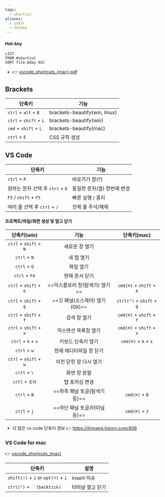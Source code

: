 ```yaml
---
tags:
  - shortcut
aliases:
  - 단축키
  - hotkey
---
```


#### Hot-key
```dataview
LIST
FROM #shortcut
SORT file.mday ASC
```
- 👉 [vscode_shortcuts_(mac)-pdf](vscode_shortcuts_(mac).pdf)

## Brackets
| 단축키                 | 기능                          |
| ---------------------- | ----------------------------- |
| `ctrl` + `alt` + `B`   | brackets-beautify(win, linux) |
| `ctrl` + `shift` + `L` | brackets-beautify(win)        |
| `cmd` + `shift` + `L`  | brackets-beautify(mac)        |
| `ctrl` + `E`           | CSS 규칙 생성                 |

## VS Code

| 단축키                           | 기능                             |
| -------------------------------- | -------------------------------- |
| `ctrl` + `P`                     | 바로가기 창(?)                   |
| 원하는 문자 선택 후 `ctrl` + `D` | 동일한 문자(열) 한번에 변경      |
| `F5` / `shift` + `F5`            | 빠른 실행 / 중지                 |
| 여러 줄 선택 후 `ctrl` + `/`     | 전체 줄 주석/해제                |

#### 프로젝트/파일/화면 생성 및 열고 닫기

|      단축키(win)       |              기능              |        단축키(mac)        |
|:----------------------:|:------------------------------:|:-------------------------:|
| `ctrl` + `shift` + `N` |         새로운 창 열기         |                           |
|      `ctrl` + `N`      |           새 탭 열기           |                           |
|      `ctrl` + `O`      |           파일 열기            |                           |
|     `ctrl` + `F4`      |         현재 문서 닫기         |                           |
| `ctrl` + `shift` + `e` | ==익스플로러 창(탐색기) 열기== | `cmd(⌘)` + `shift` + `e`  |
| `ctrl` + `shift` + `g` |        ==깃 패널(소스제어) 열기 (Git)==         | `ctrl(⌃)` + `shift` + `g` |
| `ctrl` + `shift` + `f` |          검색 창 열기          | `cmd(⌘)` + `shift` + `f`  |
| `ctrl` + `shift` + `x` |      익스텐션 목록창 열기      | `cmd(⌘)` + `shift` + `x`  |
|   `ctrl` + `k` + `s`   |       키보드 단축키 열기       |   `cmd(⌘)` + `k` + `s`    |
|      `ctrl` + `w`      |    현재 에디터파일 창 닫기     |                           |
| `ctrl` + `shift` + `w` |     이전 닫힌 창 다시 열기     |                           |
|      `crtl` + `\`      |          화면 창 분할          |                           |
|    `crtl` + `숫자`     |         탭 포커싱 변경         |                           |
|      `ctrl` + `B`      | ==좌측 패널 토글(탐색기 등)==  |      `cmd(⌘)` + `B`       |
|      `ctrl` + `j`      | ==하단 패널 토글(터미널 등)==  |      `cmd(⌘)` + `J`       |

- 더 많은 vs code 단축키 정보 👉 https://jhnyang.tistory.com/408

### VS Code for mac

👉 [vscode_shortcuts_(mac)](vscode_shortcuts_(mac).pdf)

| 단축키                              | 설명        |
| ----------------------------------- | ----------- |
| `shift(⇧)` + `i`  or `opt(⌥)` + `i` | insert 이슈 |
| `ctrl(⌃)` + `` `(backtick)``  | 터미널 열고 닫기 |
